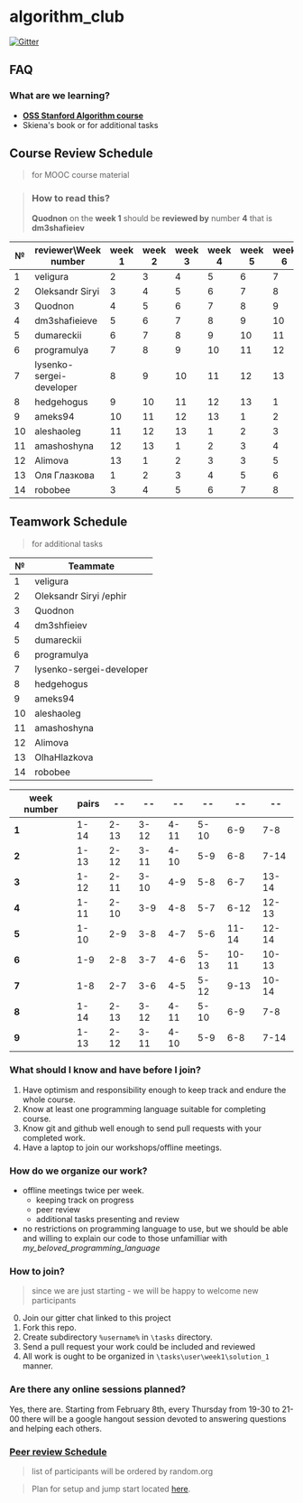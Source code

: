 # algorithm_club
[![Gitter](https://badges.gitter.im/Kottans/algorithm_club.svg)](https://gitter.im/Kottans/algorithm_club?utm_source=badge&utm_medium=badge&utm_campaign=pr-badge)

## FAQ

### What are we learning?

- **[OSS Stanford Algorithm course](https://lagunita.stanford.edu/courses/course-v1:Engineering+Algorithms1+SelfPaced/)**
- Skiena's book or for additional tasks

## Course Review Schedule
> for MOOC course material

>### How to read this?
>
> **Quodnon**  on the **week 1** should be **reviewed by** number **4** that is **dm3shafieiev**

| № | reviewer\Week number  |	week 1	|	week 2	|	week 3	|	week 4	|	week 5	|	week 6	|	week 7	|	week 8	|	week 9	|
|-- | --                    |-- |-- |-- |-- |-- |-- |-- |-- |-- |
| 1 | veligura	   |	2	|	3	|	4	|	5	|	6	|	7	|	8	|	9	|	10|
|	2	|	Oleksandr Siryi |	3	|	4	|	5	|	6	|	7	|	8	|	9	|	10|	11|
|	3	|	Quodnon	     |	4	|	5	|	6	|	7	|	8	|	9	|	10|	11|	12|
|	4	|	dm3shafieieve|	5	|	6	|	7	|	8	|	9	|	10|	11|	12|	13|
|	5	|	dumareckii	 |	6	|	7	|	8	|	9	|	10|	11|	12|	13|	1	|
|	6	|	programulya	 |	7	|	8	|	9	|	10|	11|	12|	13|	1	|	2	|
|	7	|	lysenko-sergei-developer	          |	8	|	9	|	10|	11|	12|	13|	1	|	2	|	3	|
|	8	|	hedgehogus	 |	9	|	10|	11|	12|	13|	1	|	2	|	3	|	4	|
|	9	|	ameks94	     |	10|	11|	12|	13|	1	|	2	|	3	|	4	|	5	|
|	10|	aleshaoleg	 |	11|	12|	13|	1	|	2	|	3	|	4	|	5	|	6	| 
|	11|	amashoshyna	 |	12|	13|	1	|	2	|	3	|	4	|	5	|	6	|	7	| 
|	12|	Alimova	     |	13|	1	|	2	|	3	|	3	|	5	|	6	|	7	|	8	| 
|	13|	Оля Глазкова |	1	|	2	|	3	|	4	|	5	|	6	|	7	|	8	|	9	| 
|	14|	robobee |	3	|	4	|	5	|	6	|	7	|	8	|	9	|	10	|	11	| 
## Teamwork Schedule

> for additional tasks 

| № | Teammate |
|-- | --                  |
|	1|	veligura	  |	
|	2|	Oleksandr Siryi /ephir |	
|	3|	Quodnon     |	
|	4|	dm3shfieiev |	
|	5|	dumareckii	|	
|	6|	programulya | 
|	7|	lysenko-sergei-developer |	
|	8|	hedgehogus	|	
|	9|	ameks94	    |	
|10|	aleshaoleg	|	
|11|	amashoshyna	|	
|12|	Alimova	    |	
|13|  OlhaHlazkova |	
|	14|	robobee |	

| **week number** | pairs |--|--|--|--|--|--|
| -- | --|--|--|--|--|--|--|
|**1** | 1-14| 2-13| 3-12| 4-11| 5-10| 6-9| 7-8|
|**2** | 1-13| 2-12| 3-11| 4-10| 5-9| 6-8| 7-14 |
|**3** | 1-12| 2-11| 3-10| 4-9| 5-8| 6-7| 13-14 |
|**4** | 1-11| 2-10| 3-9| 4-8| 5-7| 6-12| 12-13 |
|**5** | 1-10| 2-9| 3-8| 4-7| 5-6| 11-14  |12-14|
|**6** | 1-9| 2-8| 3-7| 4-6| 5-13| 10-11 | 10-13 |
|**7** | 1-8| 2-7| 3-6| 4-5| 5-12| 9-13 | 10-14|
|**8** | 1-14| 2-13| 3-12| 4-11| 5-10| 6-9| 7-8|
|**9** | 1-13| 2-12| 3-11| 4-10| 5-9| 6-8| 7-14 |

### What should I know and have before I join?

1. Have optimism and responsibility enough to keep track and endure the whole course.
1. Know at least one programming language suitable for completing course.
1. Know git and github well enough to send pull requests with your completed work.
1. Have a laptop to join our workshops/offline meetings.

### How do we organize our work?

- offline meetings twice per week.
  - keeping track on progress
  - peer review
  - additional tasks presenting and review
- no restrictions on programming language to use, but we should be able and willing to explain our code to those unfamilliar with *my_beloved_programming_language*

### How to join?

>since we are just starting  - we will be happy to welcome new participants

0. Join our gitter chat linked to this project
1. Fork this repo.
2. Create subdirectory `%username%` in `\tasks` directory.
3. Send a pull request your work could be included and reviewed
4. All work is ought to be organized in `\tasks\user\week1\solution_1` manner.

### Are there any online sessions planned?

Yes, there are. Starting from February 8th, every Thursday from 19-30 to 21-00 there will be a google hangout session devoted to answering questions and helping each others.

### [Peer review Schedule](https://docs.google.com/spreadsheets/d/1J5AVhcWFsSCvLhU5mMZtLa0S6piCMq0WeNeX43D2Lp0/edit?usp=sharing)


>list of participants will be ordered by random.org



>Plan for setup and jump start located [here](/course_setup.md).
